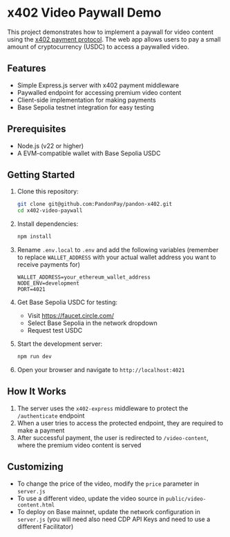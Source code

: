 # x402 Video Paywall Demo

This project demonstrates how to implement a paywall for video content using the [x402 payment protocol](https://www.x402.org/). The web app allows users to pay a small amount of cryptocurrency (USDC) to access a paywalled video.

## Features

- Simple Express.js server with x402 payment middleware
- Paywalled endpoint for accessing premium video content
- Client-side implementation for making payments
- Base Sepolia testnet integration for easy testing

## Prerequisites

- Node.js (v22 or higher)
- A EVM-compatible wallet with Base Sepolia USDC

## Getting Started

1. Clone this repository:

   ```bash
   git clone git@github.com:PandonPay/pandon-x402.git
   cd x402-video-paywall
   ```

2. Install dependencies:
   ```bash
   npm install
   ```

3. Rename `.env.local` to `.env` and add the following variables (remember to replace `WALLET_ADDRESS` with your actual wallet address you want to receive payments for)

   ```
   WALLET_ADDRESS=your_ethereum_wallet_address
   NODE_ENV=development
   PORT=4021
   ```

4. Get Base Sepolia USDC for testing:
   - Visit https://faucet.circle.com/
   - Select Base Sepolia in the network dropdown
   - Request test USDC

5. Start the development server:
   ```bash
   npm run dev
   ```

6. Open your browser and navigate to `http://localhost:4021`

## How It Works

1. The server uses the `x402-express` middleware to protect the `/authenticate` endpoint
2. When a user tries to access the protected endpoint, they are required to make a payment
3. After successful payment, the user is redirected to `/video-content`, where the premium video content is served

## Customizing

- To change the price of the video, modify the `price` parameter in `server.js`
- To use a different video, update the video source in `public/video-content.html`
- To deploy on Base mainnet, update the network configuration in `server.js` (you will need also need CDP API Keys and need to use a different Facilitator)
